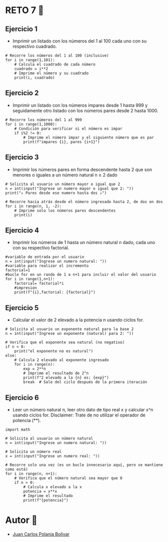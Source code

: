 # RETO 7 🤨

## Ejercicio 1
- Imprimir un listado con los números del 1 al 100 cada uno con su respectivo cuadrado.
~~~
# Recorre los números del 1 al 100 (inclusive)
for i in range(1,101):
    # Calcula el cuadrado de cada número
    cuadrado = i**2
    # Imprime el número y su cuadrado
    print(i, cuadrado)
~~~

## Ejercicio 2
- Imprimir un listado con los números impares desde 1 hasta 999 y seguidamente otro listado con los números pares desde 2 hasta 1000.
~~~
# Recorre los números del 1 al 999
for i in range(1,1000):
    # Condición para verificar si el número es impar
    if i%2 != 0:
        # Imprime el número impar y el siguiente número que es par
        print(f"impares {i}, pares {i+1}")
~~~

## Ejercicio 3
- Imprimir los números pares en forma descendente hasta 2 que son menores o iguales a un número natural n ≥ 2 dado
~~~
# Solicita al usuario un número mayor o igual que 2
n = int(input("Ingrese un numero mayor o igual que 2: "))
print("↓ Pares desde ese numero hasta dos ↓")

# Recorre hacia atrás desde el número ingresado hasta 2, de dos en dos
for i in range(n, 1, -2):
    # Imprime solo los números pares descendentes
    print(i)
~~~

## Ejercicio 4
- Imprimir los números de 1 hasta un número natural n dado, cada uno con su respectivo factorial.
~~~
#variable de entrada por el usuario
n = int(input("Ingrese un numero natural: "))
#variable para realizar el incremento
factorial=1
#bucle for en un rando de 1 a n+1 para incluir el valor del usuario
for i in range(1,n+1):
    factorial= factorial*i
    #impresion 
    print(f"{i},factorial: {factorial}")
~~~

## Ejercicio 5
- Calcular el valor de 2 elevado a la potencia n usando ciclos for.
~~~
# Solicita al usuario un exponente natural para la base 2
n = int(input("Ingrese un exponente (natural) para 2: "))

# Verifica que el exponente sea natural (no negativo)
if n < 0:
    print("el exponente no es natural")
else:
    # Calcula 2 elevado al exponente ingresado
    for i in range(n):
        exp = 2**n
        # Imprime el resultado de 2^n
        print(f"2 elevado a la {n} es: {exp}")
        break  # Sale del ciclo después de la primera iteración
~~~

## Ejercicio 6
- Leer un número natural n, leer otro dato de tipo real x y calcular x^n usando ciclos for. Disclaimer: Trate de no utilizar el operador de potencia (**).
~~~
import math

# Solicita al usuario un número natural
n = int(input("Ingrese un numero natural: "))

# Solicita un número real
x = int(input("Ingrese un numero real: "))

# Recorre solo una vez (es un bucle innecesario aquí, pero se mantiene como está)
for i in range(n, n+1):
    # Verifica que el número natural sea mayor que 0
    if n > 0:
        # Calcula x elevado a la x
        potencia = x**x
        # Imprime el resultado
        print(f"{potencia}")
~~~

# Autor 🤖
- [Juan Carlos Polania Bolivar](https://github.com/Ciyuang)
